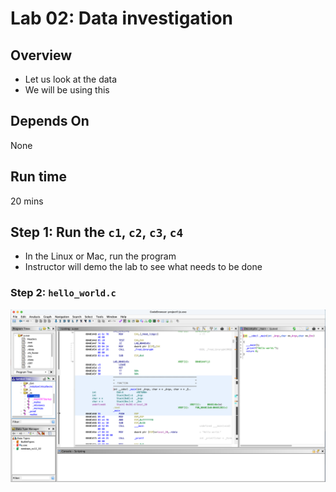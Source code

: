 # Lab 02: Data investigation

## Overview
* Let us look at the data
* We will be using this 

## Depends On
None

## Run time
20 mins

## Step 1: Run the `c1`, `c2`, `c3`, `c4`

* In the Linux or Mac, run the program
* Instructor will demo the lab to see what needs to be done

### Step 2: `hello_world.c`
![](../images/02.png)

